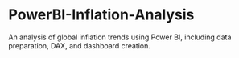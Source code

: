 # PowerBI-Inflation-Analysis
An analysis of global inflation trends using Power BI, including data preparation, DAX, and dashboard creation.
